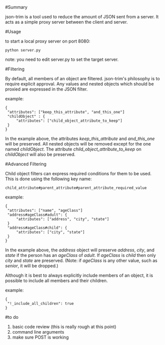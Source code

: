 #Summary

json-trim is a tool used to reduce the amount of JSON sent from a server.  It acts as a simple proxy server between the client and server.

#Usage

to start a local proxy server on port 8080:

    python server.py

note: you need to edit server.py to set the target server.

#Filtering

By default, all members of an object are filtered.  json-trim's philosophy is to require explicit approval.  Any values and nested objects which should be proxied are expressed in the JSON filter.

example:

    {
     "attributes": ["keep_this_attribute", "and_this_one"]
     "childObject" : {
         "attributes": ["child_object_attribute_to_keep"]
     }
    } 

In the example above, the attributes *keep\_this\_attribute* and *and\_this\_one* will be preserved.  All nested objects will be removed except for the one named *childObject*.  The attribute *child\_object\_attribute\_to\_keep* on *childObject* will also be preserved.

#Advanced Filtering

Child object filters can express required conditions for them to be used.  This is done using the following key name:

    child_attribute#parent_attribute#parent_attribute_required_value

example:

    {
     "attributes": ["name", "ageClass"]
     "address#ageClass#adult": {
         "attributes": ["address", "city", "state"]
     }
     "address#ageClass#child": {
         "attributes": ["city", "state"]
     }
    }

In the example above, the *address* object will preserve *address*, *city*, and *state* if the person has an *ageClass* of *adult*.  If *ageClass* is *child* then only *city* and *state* are preserved.  (Note: if *ageClass* is any other value, such as *senior*, it will be dropped.)

Although it is best to always explicitly include members of an object, it is possible to include all members and their children.

example:

    {
     "!_include_all_children": true
    }

#to do

1. basic code review (this is really rough at this point)
1. command line arguments
1. make sure POST is working